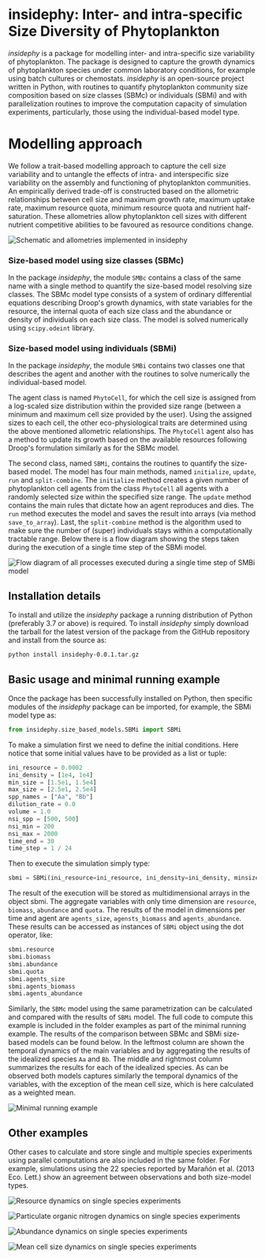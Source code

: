 # insidephy: Inter- and intra-specific Size Diversity of Phytoplankton

*insidephy* is a package for modelling inter- and intra-specific 
size variability of phytoplankton. The package is designed to 
capture the growth dynamics of phytoplankton species under common
laboratory conditions, for example using batch cultures or chemostats.
*insidephy* is an open-source project written in Python, 
with routines to quantify phytoplankton community size composition
based on size classes (SBMc) or individuals (SBMi) and with parallelization routines
to improve the computation capacity of simulation experiments, particularly, 
those using the individual-based model type.

# Modelling approach
 We follow a trait-based modelling approach to capture the cell size 
 variability and to untangle the effects of intra- and interspecific 
 size variability on the assembly and functioning of phytoplankton 
 communities. An empirically derived trade-off is constructed based on
 the allometric relationships between cell size and maximum growth rate, 
 maximum uptake rate, maximum resource quota, minimum resource quota
 and nutrient half-saturation. These allometries allow
 phytoplankton cell sizes with different nutrient competitive abilities
 to be favoured as resource conditions change.

![Schematic and allometries implemented in *insidephy*](/Users/acevedo/Documents/Projects/Dynatrait/Manuscripts/insidephy/schematic_allo.png)
 
### Size-based model using size classes (SBMc)
In the package *insidephy*, the module ``SMBc`` contains a class
of the same name with a single method to quantify the size-based 
model resolving size classes. The SBMc model type consists of a system
of ordinary differential equations describing Droop's growth dynamics,
with state variables for the resource, the internal quota of each 
size class and the abundance or density of individuals on each size class.
The model is solved numerically using ``scipy.odeint`` library.

### Size-based model using individuals (SBMi)
In the package *insidephy*, the module ``SMBi`` contains two classes one 
that describes the agent and another with the routines to solve numerically
the individual-based model.

The agent class is named ``PhytoCell``, for which the cell size is assigned 
from a log-scaled size distribution within the provided size range 
(between a minimum and maximum cell size provided by the user). 
Using the assigned sizes to each cell, the other eco-physiological traits 
are determined using the above mentioned allometric relationships. 
The ``PhytoCell`` agent also has a method to update its growth based on 
the available resources following Droop's formulation similarly as for 
the SBMc model. 

The second class, named ``SBMi``, contains the routines to quantify the size-based model. 
The model has four main methods, named ``initialize``, ``update``, ``run`` and ``split-combine``.
The ``initialize`` method creates a given number of phytoplankton cell agents from the class ``PhytoCell`` 
all agents with a randomly selected size within the specified size range. The ``update`` method
contains the main rules that dictate how an agent reproduces and dies. The ``run`` method executes 
the model and saves the result into arrays (via method ``save_to_array``). Last, the ``split-combine`` method is the 
algorithm used to make sure the number of (super) individuals stays within a computationally 
tractable range. Below there is a flow diagram showing the steps taken during the execution of a single
time step of the SBMi model.

![Flow diagram of all processes executed during a single time step of SMBi model](/Users/acevedo/Documents/Projects/Dynatrait/Manuscripts/insidephy/SBMi_flowdiagram.png)
 

## Installation details

To install and utilize the *insidephy* package a running distribution 
of Python (preferably 3.7 or above) is required. To install 
*insidephy* simply download the tarball for the latest version of 
the package from the GitHub repository and install from the source as:
```bash
python install insidephy-0.0.1.tar.gz
```
##  Basic usage and minimal running example

Once the package has been successfully installed on Python, 
then specific modules of the *insidephy* package can be imported, 
for example, the SBMi model type as:
```python
from insidephy.size_based_models.SBMi import SBMi
```
To make a simulation first we need to define the initial conditions.
Here notice that some initial values have to be provided as a list or tuple:
```python
ini_resource = 0.0002
ini_density = [1e4, 1e4]
min_size = [1.5e1, 1.5e4]
max_size = [2.5e1, 2.5e4]
spp_names = ["Aa", "Bb"]
dilution_rate = 0.0
volume = 1.0
nsi_spp = [500, 500]
nsi_min = 200
nsi_max = 2000
time_end = 30
time_step = 1 / 24
```
Then to execute the simulation simply type:
```python
sbmi = SBMi(ini_resource=ini_resource, ini_density=ini_density, minsize=min_size, maxsize=max_size, spp_names=spp_names, dilution_rate=dilution_rate, volume=volume, nsi_spp=nsi_spp, nsi_min=nsi_min, nsi_max=nsi_max, time_step=time_step, time_end=time_end)
```
The result of the execution will be stored as multidimensional 
arrays in the object sbmi. The aggregate 
variables with only time dimension are ``resource``, ``biomass``, 
``abundance`` and ``quota``. The results of the model in dimensions per time
and agent are ``agents_size``, ``agensts_biomass`` and ``agents_abundance``. 
These results can be accessed as instances of ``SBMi`` object using 
the dot operator, like:
```python
sbmi.resource
sbmi.biomass
sbmi.abundance
sbmi.quota
sbmi.agents_size
sbmi.agents_biomass
sbmi.agents_abundance
```
Similarly, the ``SBMc`` model using the same parametrization can be calculated and
compared with the results of ``SBMi`` model. The full code to compute this example is included in the folder examples
as part of the minimal running example. The results of the comparison between SBMc and SBMi size-based
models can be found below. In the leftmost column are shown the temporal
dynamics of the main variables and by aggregating the results of 
the idealized species ``Aa`` and ``Bb``. The middle and rightmost column
summarizes the results for each of the idealized species. As can be observed both 
models captures similarly the temporal dynamics of the variables, with 
the exception of the mean cell size, which is here calculated as a weighted mean.


![Minimal running example](/Users/acevedo/Documents/GitHub/InsidePhy/insidephy/examples/MREG.png)


## Other examples

Other cases to calculate and store single and 
multiple species experiments using parallel computations are also included
in the same folder. For example, simulations using the 22 species reported by
Marañón et al. (2013 Eco. Lett.) show an agreement between observations and 
both size-model types.

![Resource dynamics on single species experiments](/Users/acevedo/Documents/Projects/Dynatrait/Manuscripts/insidephy/SimData/sbm_allspp_Nutrients.png)

![Particulate organic nitrogen dynamics on single species experiments](/Users/acevedo/Documents/Projects/Dynatrait/Manuscripts/insidephy/SimData/sbm_allspp_PON.png)

![Abundance dynamics on single species experiments](/Users/acevedo/Documents/Projects/Dynatrait/Manuscripts/insidephy/SimData/sbm_allspp_Abundance.png)

![Mean cell size dynamics on single species experiments](/Users/acevedo/Documents/Projects/Dynatrait/Manuscripts/insidephy/SimData/sbm_allspp_CellSize.png)
